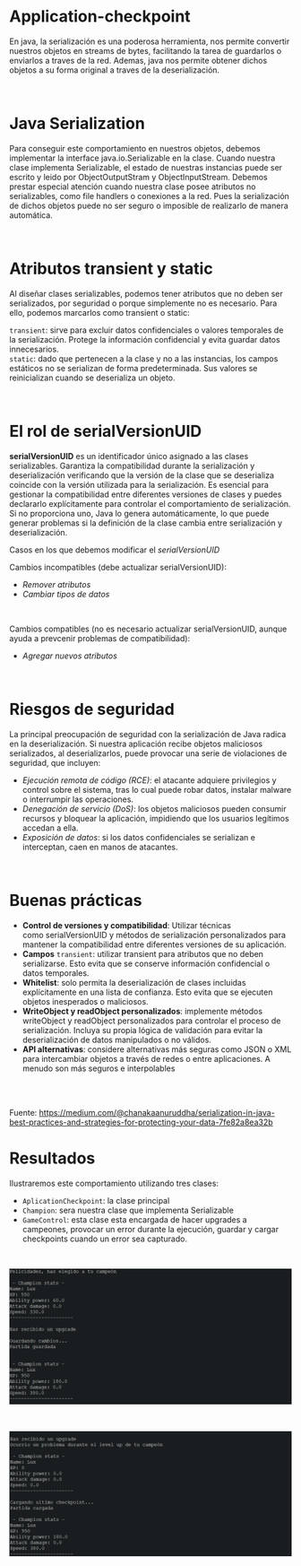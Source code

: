 # Application-checkpoint

En java, la serialización es una poderosa herramienta, nos permite convertir nuestros objetos en streams de bytes, facilitando la tarea de guardarlos o enviarlos a traves de la red. Ademas, java nos permite obtener dichos objetos a su forma original a traves de la deserialización.

<br>

# Java Serialization
Para conseguir este comportamiento en nuestros objetos, debemos implementar la interface java.io.Serializable en la clase. Cuando nuestra clase implementa Serializable, el estado de nuestras instancias puede ser escrito y leido por ObjectOutputStram y ObjectInputStream.
Debemos prestar especial atención cuando nuestra clase posee atributos no serializables, como file handlers o conexiones a la red. Pues la serialización de dichos objetos puede no ser seguro o imposible de realizarlo de manera automática.

<br>

# Atributos transient y static
Al diseñar clases serializables, podemos tener atributos que no deben ser serializados, por seguridad o porque simplemente no es necesario. Para ello, podemos marcarlos como transient o static:

`transient`: sirve para excluir datos confidenciales o valores temporales de la serialización. Protege la información confidencial y evita guardar datos innecesarios.
<br>
`static`: dado que pertenecen a la clase y no a las instancias, los campos estáticos no se serializan de forma predeterminada. Sus valores se reinicializan cuando se deserializa un objeto.

<br> 

# El rol de serialVersionUID
**serialVersionUID** es un identificador único asignado a las clases serializables. Garantiza la compatibilidad durante la serialización y deserialización verificando que la versión de la clase que se deserializa coincide con la versión utilizada para la serialización. 
Es esencial para gestionar la compatibilidad entre diferentes versiones de clases y puedes declararlo explícitamente para controlar el comportamiento de serialización. Si no proporciona uno, Java lo genera automáticamente, lo que puede generar problemas si la definición
de la clase cambia entre serialización y deserialización.

Casos en los que debemos modificar el *serialVersionUID*

Cambios incompatibles (debe actualizar serialVersionUID):
* *Remover atributos*
* *Cambiar tipos de datos*
<br>

Cambios compatibles (no es necesario actualizar serialVersionUID, aunque ayuda a prevcenir problemas de compatibilidad):
* *Agregar nuevos atributos*

<br>

# Riesgos de seguridad

La principal preocupación de seguridad con la serialización de Java radica en la deserialización. Si nuestra aplicación recibe objetos maliciosos serializados, al deserializarlos, puede provocar una serie de violaciones de seguridad, que incluyen:

* *Ejecución remota de código (RCE)*: el atacante adquiere privilegios y control sobre el sistema, tras lo cual puede robar datos, instalar malware o interrumpir las operaciones.
* *Denegación de servicio (DoS)*: los objetos maliciosos pueden consumir recursos y bloquear la aplicación, impidiendo que los usuarios legítimos accedan a ella.
* *Exposición de datos*: si los datos confidenciales se serializan e interceptan, caen en manos de atacantes.

<br>

# Buenas prácticas

* **Control de versiones y compatibilidad**: Utilizar técnicas como serialVersionUID y métodos de serialización personalizados para mantener la compatibilidad entre diferentes versiones de su aplicación.
* **Campos** `transient`: utilizar transient para atributos que no deben serializarse. Esto evita que se conserve información confidencial o datos temporales.
* **Whitelist**: solo permita la deserialización de clases incluidas explícitamente en una lista de confianza. Esto evita que se ejecuten objetos inesperados o maliciosos.
* **WriteObject y readObject personalizados**: implemente métodos writeObject y readObject personalizados para controlar el proceso de serialización. Incluya su propia lógica de validación para evitar la deserialización de datos manipulados o no válidos.
* **API alternativas**: considere alternativas más seguras como JSON o XML para intercambiar objetos a través de redes o entre aplicaciones. A menudo son más seguros e interpolables

<br><br>

Fuente: https://medium.com/@chanakaanuruddha/serialization-in-java-best-practices-and-strategies-for-protecting-your-data-7fe82a8ea32b

# Resultados
Ilustraremos este comportamiento utilizando tres clases:
* `AplicationCheckpoint`: la clase principal
* `Champion`: sera nuestra clase que implementa Serializable
* `GameControl`: esta clase esta encargada de hacer upgrades a campeones, provocar un error durante la ejecución, guardar y cargar checkpoints cuando un error sea capturado.

<br>

![Captura 1](https://github.com/CristopherLodbrok117/application-checkpoint/blob/124a42e4ea8c9ee07e84cacccdb9a31c5c0b004f/checkpoint_1.png)

<br>

![Captura 2](https://github.com/CristopherLodbrok117/application-checkpoint/blob/124a42e4ea8c9ee07e84cacccdb9a31c5c0b004f/checkpoint%202.png)

